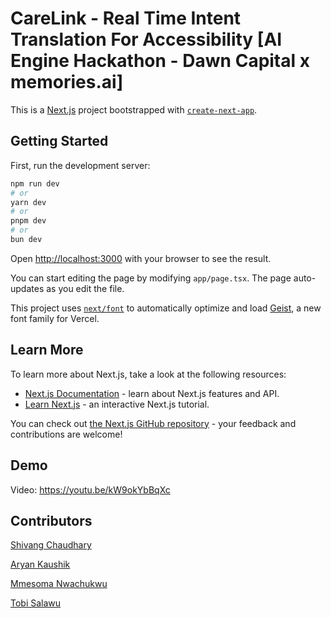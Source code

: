 # CareLink - Real Time Intent Translation For Accessibility [AI Engine Hackathon - Dawn Capital x memories.ai]

This is a [Next.js](https://nextjs.org) project bootstrapped with [`create-next-app`](https://nextjs.org/docs/app/api-reference/cli/create-next-app).

## Getting Started

First, run the development server:

```bash
npm run dev
# or
yarn dev
# or
pnpm dev
# or
bun dev
```

Open [http://localhost:3000](http://localhost:3000) with your browser to see the result.

You can start editing the page by modifying `app/page.tsx`. The page auto-updates as you edit the file.

This project uses [`next/font`](https://nextjs.org/docs/app/building-your-application/optimizing/fonts) to automatically optimize and load [Geist](https://vercel.com/font), a new font family for Vercel.

## Learn More

To learn more about Next.js, take a look at the following resources:

- [Next.js Documentation](https://nextjs.org/docs) - learn about Next.js features and API.
- [Learn Next.js](https://nextjs.org/learn) - an interactive Next.js tutorial.

You can check out [the Next.js GitHub repository](https://github.com/vercel/next.js) - your feedback and contributions are welcome!

## Demo
Video: https://youtu.be/kW9okYbBqXc

## Contributors
[Shivang Chaudhary](https://www.linkedin.com/in/shivang-chaudhary-2235831b5/)

[Aryan Kaushik](https://www.linkedin.com/in/aryankaushikdev/)

[Mmesoma Nwachukwu](https://www.linkedin.com/in/mmesoma-nwachukwu-3a3862263/)

[Tobi Salawu](https://www.linkedin.com/in/oluwatobi-s/)
